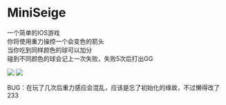 # MiniSeige

一个简单的IOS游戏<br/>
你将使用重力操控一个会变色的箭头<br/>
当你吃到同样颜色的球可以加分<br/>
碰到不同颜色的球会记上一次失败，失败5次后打出GG<br/>


<img src="https://rpg.blue/data/attachment/forum/201706/05/143549ovad1j2pgs13gn99.png">
<img src="https://rpg.blue/data/attachment/forum/201706/05/143552gkj9aqjmazv3o03i.png">

BUG：在玩了几次后重力感应会混乱，应该是忘了初始化的缘故，不过懒得改了233
